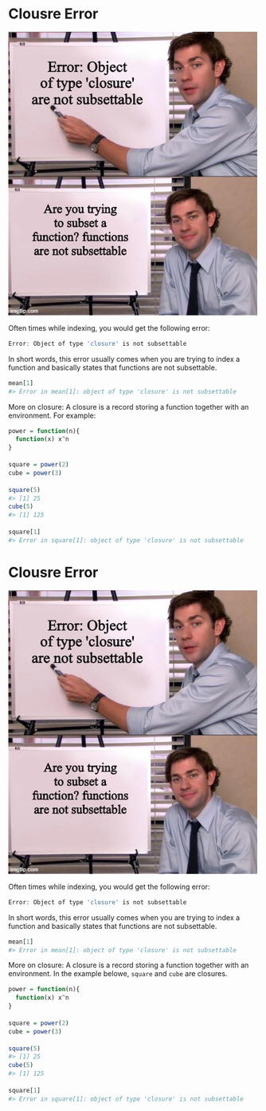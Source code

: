 # Clousre Error

![](../images/clousreError.jpeg)

Often times while indexing, you would get the following error:
```r
Error: Object of type 'closure' is not subsettable
```

In short words, this error usually comes when you are trying to index a function and basically states that functions are not subsettable.
``` r
mean[1]
#> Error in mean[1]: object of type 'closure' is not subsettable
```

More on closure: A closure is a record storing a function together with an environment. For example:
``` r
power = function(n){
  function(x) x^n
}

square = power(2)
cube = power(3)

square(5)
#> [1] 25
cube(5)
#> [1] 125

square[1]
#> Error in square[1]: object of type 'closure' is not subsettable
```
# Clousre Error

![](../images/clousreError.jpeg)

Often times while indexing, you would get the following error:
```r
Error: Object of type 'closure' is not subsettable
```

In short words, this error usually comes when you are trying to index a function and basically states that functions are not subsettable.
``` r
mean[1]
#> Error in mean[1]: object of type 'closure' is not subsettable
```

More on closure: A closure is a record storing a function together with an environment. In the example belowe, `square` and `cube` are closures.
``` r
power = function(n){
  function(x) x^n
}

square = power(2)
cube = power(3)

square(5)
#> [1] 25
cube(5)
#> [1] 125

square[1]
#> Error in square[1]: object of type 'closure' is not subsettable
```


